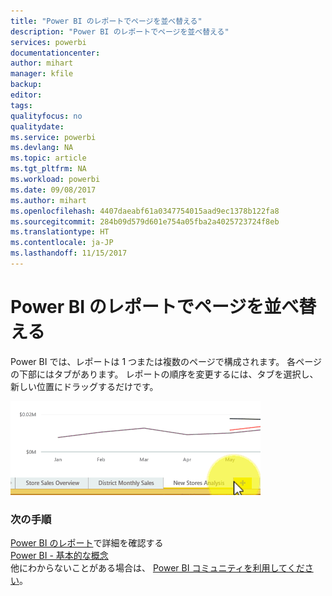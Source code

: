 ```yaml
---
title: "Power BI のレポートでページを並べ替える"
description: "Power BI のレポートでページを並べ替える"
services: powerbi
documentationcenter: 
author: mihart
manager: kfile
backup: 
editor: 
tags: 
qualityfocus: no
qualitydate: 
ms.service: powerbi
ms.devlang: NA
ms.topic: article
ms.tgt_pltfrm: NA
ms.workload: powerbi
ms.date: 09/08/2017
ms.author: mihart
ms.openlocfilehash: 4407daeabf61a0347754015aad9ec1378b122fa8
ms.sourcegitcommit: 284b09d579d601e754a05fba2a4025723724f8eb
ms.translationtype: HT
ms.contentlocale: ja-JP
ms.lasthandoff: 11/15/2017
---
```

# <a name="reorder-pages-in-a-report-in-power-bi"></a>Power BI のレポートでページを並べ替える
Power BI では、レポートは 1 つまたは複数のページで構成されます。  各ページの下部にはタブがあります。  レポートの順序を変更するには、タブを選択し、新しい位置にドラッグするだけです。

![](media/service-report-reorder-pages/reorder.gif)

### <a name="next-steps"></a>次の手順
[Power BI のレポート](service-reports.md)で詳細を確認する  
[Power BI - 基本的な概念](service-basic-concepts.md)  
他にわからないことがある場合は、 [Power BI コミュニティを利用してください](http://community.powerbi.com/)。

